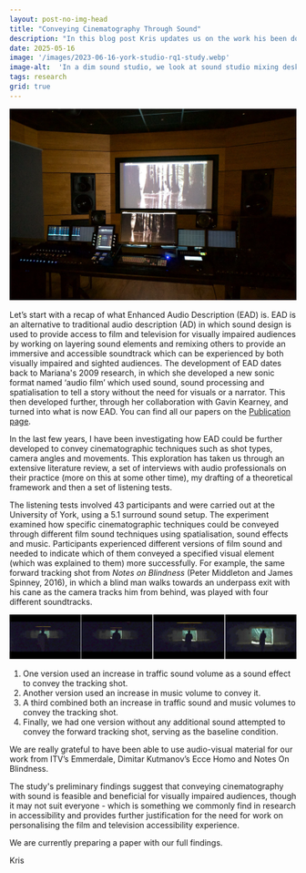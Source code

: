 ```yaml
---
layout: post-no-img-head
title: "Conveying Cinematography Through Sound"
description: "In this blog post Kris updates us on the work his been doing as part of his research within the EAD team, where his focus has been on how to use sound to convey cinematographic elements."
date: 2025-05-16
image: '/images/2023-06-16-york-studio-rq1-study.webp'
image-alt:  'In a dim sound studio, we look at sound studio mixing desk and a screen with a black and white film clip.'
tags: research
grid: true
---
```


![In a dim sound studio, we look at sound studio mixing desk and a screen with a black and white film clip.](/images/2023-06-16-york-studio-rq1-study.webp)

Let’s start with a recap of what Enhanced Audio Description (EAD) is. EAD is  an alternative to traditional audio description (AD) in which sound design is used to provide access to film and television for visually impaired audiences by working on layering sound elements and remixing others to provide an immersive and accessible soundtrack which can be experienced by both visually impaired and sighted audiences. The development of EAD dates back to Mariana's 2009 research, in which she developed a new sonic format named ‘audio film’ which used sound, sound processing and spatialisation to tell a story without the need for visuals or a narrator. This then developed further, through her collaboration with Gavin Kearney, and turned into what is now EAD. You can find all our papers on the [Publication page](/publications/).

In the last few years, I have been investigating how EAD could be further developed to convey cinematographic techniques such as shot types, camera angles and movements. This exploration has taken us through an extensive literature review, a set of interviews with audio professionals on their practice (more on this at some other time), my drafting of a theoretical framework and then a set of listening tests.

The listening tests involved 43 participants and were carried out at the University of York, using a 5.1 surround sound setup. The experiment examined how specific cinematographic techniques could be conveyed through different film sound techniques using spatialisation, sound effects and music. Participants experienced different versions of film sound and needed to indicate which of them conveyed a specified visual element (which was explained to them) more successfully. For example, the same forward tracking shot from *Notes on Blindness* (Peter Middleton and James Spinney, 2016), in which a blind man walks towards an underpass exit with his cane as the camera tracks him from behind, was played with four different soundtracks. 

![A sequence of four dark images shows a silhouette of a person walking in front of an underpass exit, gradually revealing more light and an outdoor scene through the exit.](/images/ead-rq1-s5-nob3-screenshots.webp)

1. One version used an increase in traffic sound volume as a sound effect to convey the tracking shot.
2. Another version used an increase in music volume to convey it.
3. A third combined both an increase in traffic sound and music volumes to convey the tracking shot.
4. Finally, we had one version without any additional sound attempted to convey the forward tracking shot, serving as the baseline condition.

We are really grateful to have been able to use audio-visual material for our work from ITV’s Emmerdale, Dimitar Kutmanov’s Ecce Homo and Notes On Blindness.

The study's preliminary findings suggest that conveying cinematography with sound is feasible and beneficial for visually impaired audiences, though it may not suit everyone - which is something we commonly find in research in accessibility and provides further justification for the need for work on personalising the film and television accessibility experience. 

We are currently preparing a paper with our full findings. 

Kris